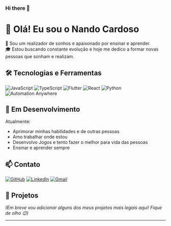 ### Hi there 👋

# 👋 Olá! Eu sou o Nando Cardoso

🎯 Sou um realizador de sonhos e apaixonado por ensinar e aprender.  
🎓 Estou buscando constante evolução e hoje me dedico a formar novas pessoas que sonham e realizam.

## 🛠️ Tecnologias e Ferramentas

![JavaScript](https://img.shields.io/badge/-JavaScript-F7DF1E?logo=javascript&logoColor=black&style=flat)
![TypeScript](https://img.shields.io/badge/-TypeScript-3178C6?logo=typescript&logoColor=white&style=flat)
![Flutter](https://img.shields.io/badge/-Flutter-02569B?logo=flutter&logoColor=white&style=flat)
![React](https://img.shields.io/badge/-React-61DAFB?logo=react&logoColor=black&style=flat)
![Python](https://img.shields.io/badge/-Python-3776AB?logo=python&logoColor=white&style=flat)
![Automation Anywhere](https://img.shields.io/badge/-Automation%20Anywhere-FF6B00?logo=automationanywhere&logoColor=white&style=flat)

## 🌱 Em Desenvolvimento

Atualmente:

- Aprimorar minhas habilidades e de outras pessoas
- Amo trabalhar onde estou
- Desenvolvo Jogos e tento fazer o melhor para vida das pessoas
- Ensinar e aprender sempre

## 📫 Contato

[![GitHub](https://img.shields.io/badge/-GitHub-181717?logo=github&logoColor=white)](https://github.com/nandotrystan)
[![LinkedIn](https://img.shields.io/badge/-LinkedIn-0077B5?logo=linkedin&logoColor=white)](https://www.linkedin.com/in/nando-cardoso-b371b8221/)
[![Gmail](https://img.shields.io/badge/-Email-D14836?logo=gmail&logoColor=white)](mailto:nandotrystan@gmail.com)

## 📂 Projetos

*(Em breve vou adicionar alguns dos meus projetos mais legais aqui! Fique de olho 😉)*

---



